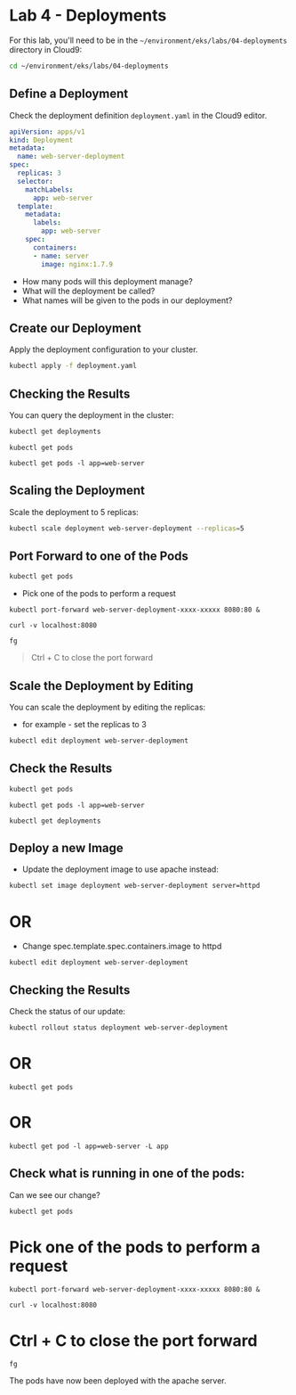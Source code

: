 # Lab 4 - Deployments

For this lab, you'll need to be in the `~/environment/eks/labs/04-deployments` directory in Cloud9:

```bash
cd ~/environment/eks/labs/04-deployments
```

## Define a Deployment

Check the deployment definition `deployment.yaml` in the Cloud9 editor.

```yaml
apiVersion: apps/v1
kind: Deployment
metadata:
  name: web-server-deployment
spec:
  replicas: 3
  selector:
    matchLabels:
      app: web-server
  template:
    metadata:
      labels:
        app: web-server
    spec:
      containers:
      - name: server
        image: nginx:1.7.9
```

- How many pods will this deployment manage?
- What will the deployment be called?
- What names will be given to the pods in our deployment?

## Create our Deployment

Apply the deployment configuration to your cluster.

```bash
kubectl apply -f deployment.yaml
```

## Checking the Results

You can query the deployment in the cluster:

```bash
kubectl get deployments
```
```
kubectl get pods
```
```
kubectl get pods -l app=web-server
```

## Scaling the Deployment

Scale the deployment to 5 replicas:

```bash
kubectl scale deployment web-server-deployment --replicas=5
```

## Port Forward to one of the Pods

```bash
kubectl get pods
```

-  Pick one of the pods to perform a request
```
kubectl port-forward web-server-deployment-xxxx-xxxxx 8080:80 &
```
```
curl -v localhost:8080
```
```
fg
```

>  Ctrl + C to close the port forward

## Scale the Deployment by Editing

You can scale the deployment by editing the replicas:

- for example - set the replicas to 3

```bash
kubectl edit deployment web-server-deployment
```

## Check the Results

```bash
kubectl get pods
```
```
kubectl get pods -l app=web-server
```
```
kubectl get deployments
```

## Deploy a new Image

- Update the deployment image to use apache instead:

```bash
kubectl set image deployment web-server-deployment server=httpd
```
# OR

- Change spec.template.spec.containers.image to httpd

```
kubectl edit deployment web-server-deployment
```

## Checking the Results

Check the status of our update:

```bash
kubectl rollout status deployment web-server-deployment
```

# OR
```
kubectl get pods
```
# OR
```
kubectl get pod -l app=web-server -L app
```

## Check what is running in one of the pods:

Can we see our change?

```bash
kubectl get pods
```

# Pick one of the pods to perform a request

```
kubectl port-forward web-server-deployment-xxxx-xxxxx 8080:80 &
```
```
curl -v localhost:8080
```

# Ctrl + C to close the port forward
```
fg

```

The pods have now been deployed with the apache server.
